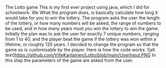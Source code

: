 The Lotto game
This is my first ever project using java, which I did for schoolwork. We  What the program does, is basically calculate how long it would take for you to win the lottery. The program asks the user the length of the lottery, or how many numbers will be asked, the range of numbers to be used, and in how many years must you win the lottery to win the game.
Initially the plan was to ask the user for exactly 7 unique numbers, ranging from 1 to 40, and the player beat the game if the lottery was won within a lifetime, or roughly 120 years. I decided to change the program so that the game so is customisable by the player.
Here ia how the code works:
![alt text]https://github.com/VilleKarilainen/Lotto/blob/main/UserInput.PNG
In this step the parameters of the game are asked from the user.
